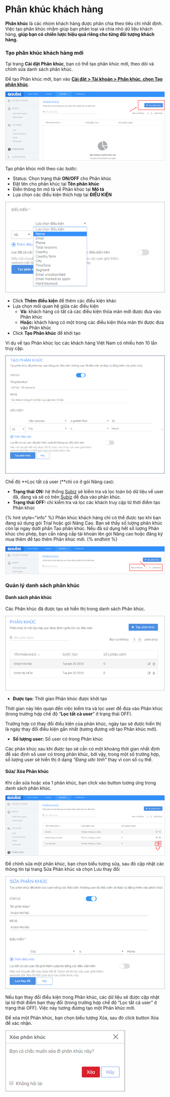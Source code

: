 # Phân khúc khách hàng

**Phân khúc** là các nhóm khách hàng được phân chia theo tiêu chí nhất định. Việc tạo phân khúc nhằm giúp bạn phân loại và chia nhỏ dữ liệu khách hàng, **giúp bạn có chiến lược hiệu quả riêng cho từng đối tượng khách hàng.**

### Tạo phân khúc khách hàng mới

Tại trang **Cài đặt Phân khúc**, bạn có thể tạo phân khúc mới, theo dõi và chỉnh sửa danh sách phân khúc.

Để tạo Phân khúc mới, bạn vào [**Cài đặt &gt; Tài khoản &gt; Phân khúc, chọn Tạo phân khúc**](https://app.subiz.com/settings/segment-list).

![N&#xFA;t t&#x1EA1;o ph&#xE2;n kh&#xFA;c kh&#xE1;ch h&#xE0;ng m&#x1EDB;i](../../../.gitbook/assets/tao-moi-phan-khuc%20%281%29.png)

Tạo phân khúc mới theo các bước:

* Status: Chọn trạng thái **ON/OFF** cho Phân khúc
* Đặt tên cho phân khúc tại **Tên phân khúc** 
* Điền thông tin mô tả về Phân khúc tại **Mô tả**
* Lựa chọn các điều kiện thích hợp tại **ĐIỀU KIỆN** 

![L&#x1EF1;a ch&#x1ECD;n &#x111;i&#x1EC1;u ki&#x1EC7;n cho ph&#xE2;n kh&#xFA;c](../../../.gitbook/assets/segment-condition.png)

* Click **Thêm điều kiện** để thêm các điều kiện khác
* Lựa chọn mối quan hệ giữa các điều kiện
  * **Và:** khách hàng có tất cả các điều kiện thỏa mãn mới được đưa vào Phân khúc
  * **Hoặc:** khách hàng có một trong các điều kiện thỏa mãn thì được đưa vào Phân khúc
* Click **Tạo Phân khúc** để khởi tạo

Ví dụ về tạo Phân khúc lọc các khách hàng Việt Nam có nhiều hơn 10 lần truy cập.

![V&#xED; d&#x1EE5; ph&#xE2;n kh&#xFA;c l&#x1ECD;c kh&#xE1;ch h&#xE0;ng c&#xF3; tr&#xEA;n 10 l&#x1EA7;n truy c&#x1EAD;p website](../../../.gitbook/assets/segment-example.png)

Chế độ **Lọc tất cả user \(**chỉ có ở gói Nâng cao\):

* **Trạng thái ON:** hệ thống [Subiz](https://subiz.com/vi/) sẽ kiểm tra và lọc toàn bộ dữ liệu về user đã, đang và sẽ có trên [Subiz](https://subiz.com/vi/) để đưa vào phân khúc.
* **Trạng thái OFF:** chỉ kiểm tra và lọc các khách truy cập từ thời điểm tạo Phân khúc

{% hint style="info" %}
Phân khúc khách hàng chỉ có thể được tạo khi bạn đang sử dụng gói Trial hoặc gói Nâng Cao. Bạn sẽ thấy số lượng phân khúc còn lại ngay dưới phần Tạo phân khúc. Nếu đã sử dụng hết số lượng Phân khúc cho phép, bạn cần nâng cấp tài khoản lên gói Nâng cao hoặc đăng ký mua thêm để tạo thêm Phân khúc mới.
{% endhint %}

![S&#x1ED1; ph&#xE2;n kh&#xFA;c c&#xF2;n l&#x1EA1;i &#x111;&#x1B0;&#x1EE3;c quy&#x1EC1;n t&#x1EA1;o th&#xEA;m](../../../.gitbook/assets/so-phan-khuc-duoc-tao.png)

### Quản lý danh sách phân khúc

#### Danh sách phân khúc

Các Phân khúc đã được tạo sẽ hiển thị trong danh sách Phân khúc.

![Danh s&#xE1;ch c&#xE1;c ph&#xE2;n kh&#xFA;c &#x111;&#xE3; t&#x1EA1;o](../../../.gitbook/assets/segment-list%20%281%29.png)

* **Được tạo:** Thời gian Phân khúc được khởi tạo

Thời gian này liên quan đến việc kiểm tra và lọc user để đưa vào Phân khúc \(trong trường hợp chế độ “**Lọc tất cả user**” ở trạng thái OFF\).

Trường hợp có thay đổi điều kiện của phân khúc, ngày tạo sẽ được hiển thị là ngày thay đổi điều kiện gần nhất \(tương đương với tạo Phân khúc mới\).

* **Số lượng user:** Số user có trong Phân khúc

Các phân khúc sau khi được tạo sẽ cần có một khoảng thời gian nhất định để xác định số user có trong phân khúc, bởi vậy, trong một số trường hợp,  số lượng user sẽ hiển thị ở dạng _“Đang ước tính”_ thay vì con số cụ thể.

#### **Sửa/ Xóa Phân khúc**

Khi cần sửa hoặc xóa 1 phân khúc, bạn click vào button tương ứng trong danh sách phân khúc.

![Bi&#x1EC3;u t&#x1B0;&#x1EE3;ng s&#x1EED;a v&#xE0; x&#xF3;a ph&#xE2;n kh&#xFA;c](../../../.gitbook/assets/bieu-tuong-xoa-hoac-sua-phan-khuc.png)

Để chỉnh sửa một phân khúc, bạn chọn biểu tượng sửa, sau đó cập nhật các thông tin tại trang Sửa Phân khúc và chọn Lưu thay đổi

![S&#x1EED;a ph&#xE2;n kh&#xFA;c](../../../.gitbook/assets/edit-segment-1.png)

Nếu bạn thay đổi điều kiện trong Phân khúc, các dữ liệu sẽ được cập nhật lại từ thời điểm bạn thay đổi \(trong trường hợp chế độ “Lọc tất cả user” ở trạng thái OFF\). Việc này tương đương tạo một Phân khúc mới.

Để xóa một Phân khúc, bạn chọn biểu tượng Xóa, sau đó click button Xóa để xác nhận.

![X&#xE1;c nh&#x1EAD;n x&#xF3;a ph&#xE2;n kh&#xFA;c](../../../.gitbook/assets/delete-segment.png)

